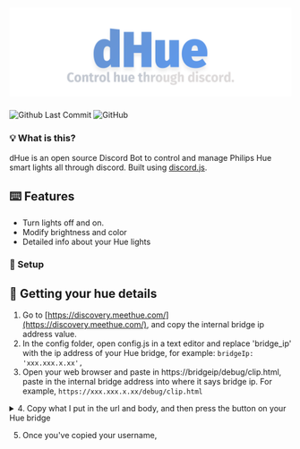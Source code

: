 # ![Huucord](images/dhue_banner.png)
![Github Last Commit](https://img.shields.io/github/last-commit/flyxn/huucord?color=%233F84E5&logo=github)
![GitHub](https://img.shields.io/github/license/flyxn/dhue?color=%233F84E5)

### 💡 What is this?
dHue is an open source Discord Bot to control and manage Philips Hue smart lights all through discord. Built using [discord.js](https://github.com/discordjs/discord.js).

## ⌨️ Features
- Turn lights off and on.
- Modify brightness and color
- Detailed info about your Hue lights

### 🚗 Setup

## 📝 Getting your hue details
1. Go to [https://discovery.meethue.com/](https://discovery.meethue.com/), and copy the internal bridge ip address value.
2. In the config folder, open config.js in a text editor and replace 'bridge_ip' with the ip address of your Hue bridge, for example: ```bridgeIp: 'xxx.xxx.x.xx',```
3. Open your web browser and paste in https://bridgeip/debug/clip.html, paste in the internal bridge address into where it says bridge ip. For example, ```https://xxx.xxx.x.xx/debug/clip.html```
  <details>
<summary> 4. Copy what I put in the url and body, and then press the button on your Hue bridge</summary>

# ![pressed](images/pressedgif.gif)
</details>

5. Once you've copied your username,


